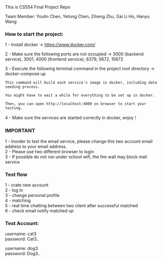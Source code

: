 This is CS554 Final Project Repo

Team Member:
Youlin Chen,
Yetong Chen,
Ziheng Zhu,
Gai Li Ho,
Hanyu Wang


### How to start the project:

1 - Install docker -> https://www.docker.com/

2 - Make sure the following ports are not occupied -> 3000 (backend service), 3001, 4000 (frontend service), 6379, 5672, 15672

3 - Execute the following terminal command in the project root directory -> docker-compose up

    This command will build each service's image in docker, including data seeding process.
   
    You might have to wait a while for everything to be set up in docker. 
    
    Then, you can open http://localhost:4000 on browser to start your testing.

4 - Make sure the services are started correctly in docker, enjoy！

### IMPORTANT
1 - Inorder to test the email service, please change this two account email address to your email address. 
<br/>2 - Please use two different browser to login 
<br/>3 - If possible do not run under school wifi, the fire wall may block mail service

### Test flow

1 - crate new account
<br />2 - log in
<br />3 - change personal profile
<br />4 - matching
<br />5 - real time chatting between two client after successful matched
<br />6 - check email notify matched up

### Test Account:

username: cat3
<br />password: Cat3..

username: dog3
<br /> password: Dog3..



